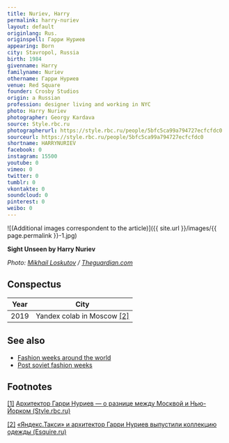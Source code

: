 ```yaml
---
title: Nuriev, Harry
permalink: harry-nuriev
layout: default
originlang: Rus.
originspell: Гарри Нуриев
appearing: Born
city: Stavropol, Russia
birth: 1984
givenname: Harry
familyname: Nuriev
othername: Гарри Нуриев
venue: Red Square
founder: Сrosby Studios
origin: a Russian
profession: designer living and working in NYC
photo: Harry Nuriev
photographer: Georgy Kardava
source: Style.rbc.ru
photographerurl: https://style.rbc.ru/people/5bfc5ca99a794727ecfcfdc0
sourceurl: https://style.rbc.ru/people/5bfc5ca99a794727ecfcfdc0
shortname: HARRYNURIEV
facebook: 0
instagram: 15500
youtube: 0
vimeo: 0
twitter: 0
tumblr: 0
vkontakte: 0
soundcloud: 0
pinterest: 0
weibo: 0
---
```


<!---
To edit top block see
icon "Meta Data"
on right menu
Full edit instructions
indexmod.gq/edit
-->

![(Additional images correspondent to the article)]({{ site.url }}/images/{{ page.permalink }}-1.jpg)

**Sight Unseen by Harry Nuriev**

*Photo: [Mikhail Loskutov](https://www.theguardian.com/lifeandstyle/2019/apr/10/harry-nuriev-russian-architect-fantasy-office-furniture-designer) / [Theguardian.com](https://www.theguardian.com/lifeandstyle/2019/apr/10/harry-nuriev-russian-architect-fantasy-office-furniture-designer)*

## Сonspectus

|Year|City|
|-|-|
|2019|Yandex colab in Moscow <span id="a2">[\[2\]](#f2)</span>|

## See also

+ [Fashion weeks around the world](fashion-weeks-around-the-world)
+ [Post soviet fashion weeks](post-soviet-fashion-weeks)

## Footnotes

[[1]](#a1) <span id="f1"></span> [Архитектор Гарри Нуриев — о разнице между Москвой и Нью-Йорком (Style.rbc.ru)](https://style.rbc.ru/people/5bfc5ca99a794727ecfcfdc0)

[[2]](#a2) <span id="f2"></span> [«Яндекс.Такси» и архитектор Гарри Нуриев выпустили коллекцию одежды (Esquire.ru)](https://esquire.ru/style-and-grooming/122372-yandekstaksi-i-arhitektor-garri-nuriev-vypustili-kollekciyu-odezhdy/)
